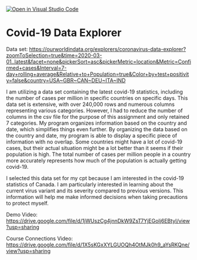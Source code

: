[![Open in Visual Studio Code](https://classroom.github.com/assets/open-in-vscode-c66648af7eb3fe8bc4f294546bfd86ef473780cde1dea487d3c4ff354943c9ae.svg)](https://classroom.github.com/online_ide?assignment_repo_id=9692688&assignment_repo_type=AssignmentRepo)
# Covid-19 Data Explorer

Data set: https://ourworldindata.org/explorers/coronavirus-data-explorer?zoomToSelection=true&time=2020-03-01..latest&facet=none&pickerSort=asc&pickerMetric=location&Metric=Confirmed+cases&Interval=7-day+rolling+average&Relative+to+Population=true&Color+by+test+positivity=false&country=USA~GBR~CAN~DEU~ITA~IND 

I am utilizing a data set containing the latest covid-19 statistics, including the number of cases per million in specific countries on specific days. This data set is extensive, with over 240,000 rows and numerous columns representing various categories. However, I had to reduce the number of columns in the csv file for the purpose of this assignment and only retained 7 categories. My program organizes information based on the country and date, which simplifies things even further. By organizing the data based on the country and date, my program is able to display a specific piece of information with no overlap. Some countries might have a lot of covid-19 cases, but their actual situation might be a lot better than it seems if their population is high. The total number of cases per million people in a country more accurately represents how much of the population is actually getting covid-19. 

I selected this data set for my cpt because I am interested in the covid-19 statistics of Canada. I am particularly interested in learning about the current virus variant and its severity compared to previous versions. This information will help me make informed decisions when taking precautions to protect myself. 

Demo Video: https://drive.google.com/file/d/1jWUszCg4jnnDkW9ZsT7YjEGoIj6EBtyl/view?usp=sharing 

Course Connections Video: https://drive.google.com/file/d/1X5sKGxXYLGUOQh4OtMJk0h9_aYsRKQne/view?usp=sharing
